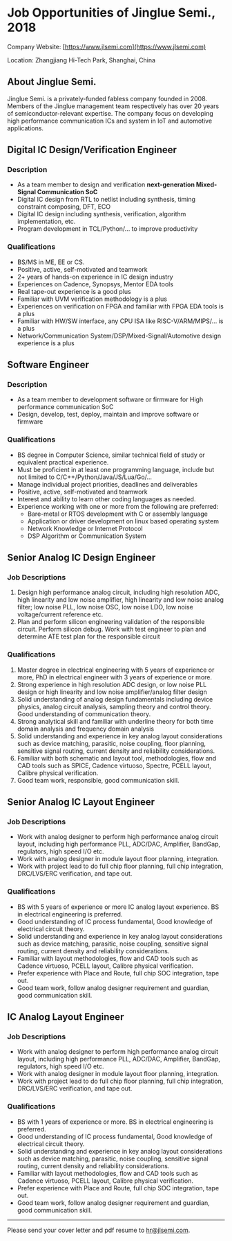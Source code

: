 # Job Opportunities of Jinglue Semi., 2018

Company Website: [https://www.jlsemi.com](https://www.jlsemi.com)

Location: Zhangjiang Hi-Tech Park, Shanghai, China

## About Jinglue Semi.

Jinglue Semi. is a privately-funded fabless company founded in 2008. Members of the Jinglue management team respectively has over 20 years of semiconductor-relevant expertise. The company focus on developing high performance communication ICs and system in IoT and automotive applications. 

## Digital IC Design/Verification Engineer

### Description

- As a team member to design and verification **next-generation Mixed-Signal Communication SoC**
- Digital IC design from RTL to netlist including synthesis, timing constraint composing, DFT, ECO
- Digital IC design including synthesis, verification, algorithm implementation, etc.
- Program development in TCL/Python/... to improve productivity

### Qualifications

- BS/MS in ME, EE or CS.
- Positive, active, self-motivated and teamwork
- 2+ years of hands-on experience in IC design industry
- Experiences on Cadence, Synopsys, Mentor EDA tools
- Real tape-out experience is a good plus
- Familiar with UVM verification methodology is a plus
- Experiences on verification on FPGA and familiar with FPGA EDA tools is a plus
- Familiar with HW/SW interface, any CPU ISA like RISC-V/ARM/MIPS/... is a plus
- Network/Communication System/DSP/Mixed-Signal/Automotive design experience is a plus

## Software Engineer

### Description

- As a team member to development software or firmware for High performance communication SoC
- Design, develop, test, deploy, maintain and improve software or firmware

### Qualifications

- BS degree in Computer Science, similar technical field of study or equivalent practical experience.
- Must be proficient in at least one programming language, include but not limited to C/C++/Python/Java/JS/Lua/Go/...
- Manage individual project priorities, deadlines and deliverables
- Positive, active, self-motivated and teamwork
- Interest and ability to learn other coding languages as needed.
- Experience working with one or more from the following are preferred:
    - Bare-metal or RTOS development with C or assembly language
    - Application or driver development on linux based operating system
    - Network Knowledge or Internet Protocol
    - DSP Algorithm or Communication System

## Senior Analog IC Design Engineer

### Job Descriptions

1. Design high performance analog circuit, including high resolution ADC, high linearity and low noise amplifier, high linearity and low noise analog filter; low noise PLL, low noise OSC, low noise LDO, low noise voltage/current reference etc.
2. Plan and perform silicon engineering validation of the responsible circuit. Perform silicon debug. Work with test engineer to plan and determine ATE test plan for the responsible circuit

### Qualifications

1. Master degree in electrical engineering with 5 years of experience or more, PhD in electrical engineer with 3 years of experience or more.
2. Strong experience in high resolution ADC design, or low noise PLL design or high linearity and low noise amplifier/analog filter design
3. Solid understanding of analog design fundamentals including device physics, analog circuit analysis, sampling theory and control theory. Good understanding of communication theory.
4. Strong analytical skill and familiar with underline theory for both time domain analysis and frequency domain analysis
5. Solid understanding and experience in key analog layout considerations such as device matching, parasitic, noise coupling, floor planning, sensitive signal routing, current density and reliability considerations.
6. Familiar with both schematic and layout tool, methodologies, flow and CAD tools such as SPICE, Cadence virtuoso, Spectre, PCELL layout, Calibre physical verification.
7. Good team work, responsible, good communication skill.

## Senior Analog IC Layout Engineer

### Job Descriptions

- Work with analog designer to perform high performance analog circuit layout, including high performance PLL, ADC/DAC, Amplifier, BandGap, regulators, high speed I/O etc.
- Work with analog designer in module layout floor planning, integration.
- Work with project lead to do full chip floor planning, full chip integration, DRC/LVS/ERC verification, and tape out.

### Qualifications

- BS with 5 years of experience or more IC analog layout experience. BS in electrical engineering is preferred.
- Good understanding of IC process fundamental, Good knowledge of electrical circuit theory.
- Solid understanding and experience in key analog layout considerations such as device matching, parasitic, noise coupling, sensitive signal routing, current density and reliability considerations.
- Familiar with layout methodologies, flow and CAD tools such as Cadence virtuoso, PCELL layout, Calibre physical verification.
- Prefer experience with Place and Route, full chip SOC integration, tape out.
- Good team work, follow analog designer requirement and guardian, good communication skill.

## IC Analog Layout Engineer

### Job Descriptions

- Work with analog designer to perform high performance analog circuit layout, including high performance PLL, ADC/DAC, Amplifier, BandGap, regulators, high speed I/O etc.
- Work with analog designer in module layout floor planning, integration.
- Work with project lead to do full chip floor planning, full chip integration, DRC/LVS/ERC verification, and tape out.

### Qualifications

- BS with 1 years of experience or more. BS in electrical engineering is preferred. 
- Good understanding of IC process fundamental, Good knowledge of electrical circuit theory.
- Solid understanding and experience in key analog layout considerations such as device matching, parasitic, noise coupling, sensitive signal routing, current density and reliability considerations.
- Familiar with layout methodologies, flow and CAD tools such as Cadence virtuoso, PCELL layout, Calibre physical verification.
- Prefer experience with Place and Route, full chip SOC integration, tape out.
- Good team work, follow analog designer requirement and guardian, good communication skill.

----

Please send your cover letter and pdf resume to <hr@jlsemi.com>.
